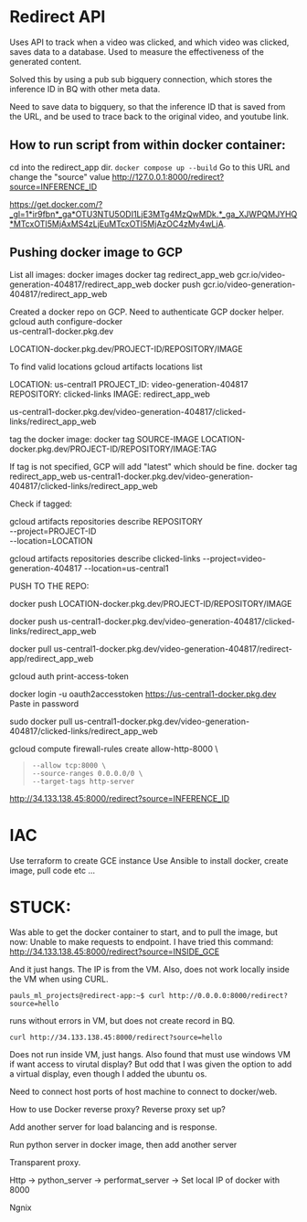 # Redirect API

Uses API to track when a video was clicked, and which video was clicked,
saves data to a database. Used to measure the effectiveness of the generated 
content.

Solved this by using a pub sub bigquery connection, which stores the inference
ID in BQ with other meta data.

Need to save data to bigquery, so that the inference ID that is saved
from the URL, and be used to trace back to the original video, and 
youtube link.

## How to run script from within docker container: 
cd into the redirect_app dir. 
```docker compose up --build```
Go to this URL and change the "source" value
http://127.0.0.1:8000/redirect?source=INFERENCE_ID

https://get.docker.com/?_gl=1*ir9fbn*_ga*OTU3NTU5ODI1LjE3MTg4MzQwMDk.*_ga_XJWPQMJYHQ*MTcxOTI5MjAxMS4zLjEuMTcxOTI5MjAzOC4zMy4wLjA.

## Pushing docker image to GCP
List all images:
docker images
docker tag redirect_app_web gcr.io/video-generation-404817/redirect_app_web 
docker push gcr.io/video-generation-404817/redirect_app_web

Created a docker repo on GCP.
Need to authenticate GCP docker helper. 
gcloud auth configure-docker \
    us-central1-docker.pkg.dev

LOCATION-docker.pkg.dev/PROJECT-ID/REPOSITORY/IMAGE

To find valid locations
gcloud artifacts locations list

LOCATION: us-central1
PROJECT_ID: video-generation-404817
REPOSITORY: clicked-links
IMAGE: redirect_app_web

us-central1-docker.pkg.dev/video-generation-404817/clicked-links/redirect_app_web

tag the docker image:
docker tag SOURCE-IMAGE LOCATION-docker.pkg.dev/PROJECT-ID/REPOSITORY/IMAGE:TAG

If tag is not specified, GCP will add "latest" which should be fine. 
docker tag redirect_app_web us-central1-docker.pkg.dev/video-generation-404817/clicked-links/redirect_app_web

Check if tagged: 

gcloud artifacts repositories describe REPOSITORY \
    --project=PROJECT-ID \
    --location=LOCATION

gcloud artifacts repositories describe clicked-links --project=video-generation-404817 --location=us-central1

PUSH TO THE REPO:

docker push LOCATION-docker.pkg.dev/PROJECT-ID/REPOSITORY/IMAGE

docker push us-central1-docker.pkg.dev/video-generation-404817/clicked-links/redirect_app_web

docker pull us-central1-docker.pkg.dev/video-generation-404817/redirect-app/redirect_app_web


gcloud auth print-access-token

docker login -u oauth2accesstoken https://us-central1-docker.pkg.dev
Paste in password

sudo docker pull us-central1-docker.pkg.dev/video-generation-404817/clicked-links/redirect_app_web

gcloud compute firewall-rules create allow-http-8000 \
>     --allow tcp:8000 \
>     --source-ranges 0.0.0.0/0 \
>     --target-tags http-server


http://34.133.138.45:8000/redirect?source=INFERENCE_ID



# IAC
Use terraform to create GCE instance
Use Ansible to install docker, create image, pull code etc ... 

# STUCK:
Was able to get the docker container to start, and to pull the image, but now: 
Unable to make requests to endpoint. 
I have tried this command: 
http://34.133.138.45:8000/redirect?source=INSIDE_GCE

And it just hangs. The IP is from the VM. Also, does not work locally inside the VM when using CURL. 

```
pauls_ml_projects@redirect-app:~$ curl http://0.0.0.0:8000/redirect?source=hello
``` 

runs without errors in VM, but does not create record in BQ. 

```
curl http://34.133.138.45:8000/redirect?source=hello
```

Does not run inside VM, just hangs.
Also found that must use windows VM if want access to virutal display?
But odd that I was given the option to add a virtual display, even though I added the ubuntu os. 


Need to connect host ports of host machine to connect to docker/web. 

How to use Docker reverse proxy?
Reverse proxy set up?

Add another server for load balancing and is response.

Run python server in docker image, then add another server 

Transparent proxy. 

Http -> python_server -> performat_server -> 
Set local IP of docker with 8000

Ngnix

